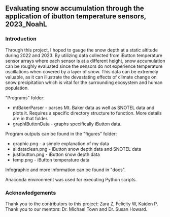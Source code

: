 ## Evaluating snow accumulation through the application of ibutton temperature sensors, 2023_NoahL

### Introduction

Through this project, I hoped to gauge the snow depth at a static altitude during 2022 and 2023. By utilizing data collected from iButton temperature sensor arrays where each sensor is at a different height, snow accumulation can be roughly evaluated since the sensors do not experience temperature oscillations when covered by a layer of snow. This data can be extremely valuable, as it can illustrate the devastating effects of climate change on snow precipitation which is vital for the surrounding ecosystem and human population. 

"Programs" folder:
* mtBakerParser - parses Mt. Baker data as well as SNOTEL data and plots it. Requires a specific directory structure to function. More details are in that folder.
* graphIButtonData - graphs specifically iButton data.

Program outputs can be found in the "figures" folder:
* graphic.png - a simple explanation of my data
* alldataclean.png - iButton snow depth data and SNOTEL data
* justibutton.png - iButton snow depth data
* temp.png - iButton temperature data

Infographic and more information can be found in "docs".

Anaconda environment was used for executing Python scripts.

### Acknowledgements

Thank you to the contributors to this project: Zara Z, Felicity W, Kaiden P.  
Thank you to our mentors: Dr. Michael Town and Dr. Susan Howard.

